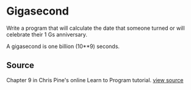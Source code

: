 # Gigasecond

Write a program that will calculate the date that someone turned or will celebrate their 1 Gs anniversary.

A gigasecond is one billion (10**9) seconds.

## Source

Chapter 9 in Chris Pine's online Learn to Program tutorial. [view source](http://pine.fm/LearnToProgram/?Chapter=09)
